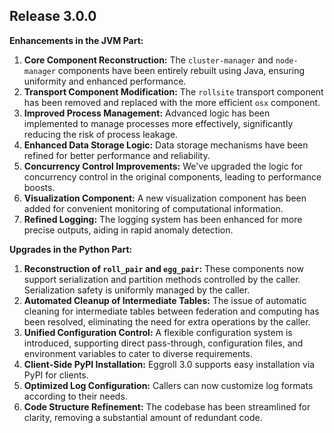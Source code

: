 ## Release 3.0.0

**Enhancements in the JVM Part:**
1. **Core Component Reconstruction:** The `cluster-manager` and `node-manager` components have been entirely rebuilt using Java, ensuring uniformity and enhanced performance.
2. **Transport Component Modification:** The `rollsite` transport component has been removed and replaced with the more efficient `osx` component.
3. **Improved Process Management:** Advanced logic has been implemented to manage processes more effectively, significantly reducing the risk of process leakage.
4. **Enhanced Data Storage Logic:** Data storage mechanisms have been refined for better performance and reliability.
5. **Concurrency Control Improvements:** We've upgraded the logic for concurrency control in the original components, leading to performance boosts.
6. **Visualization Component:** A new visualization component has been added for convenient monitoring of computational information.
7. **Refined Logging:** The logging system has been enhanced for more precise outputs, aiding in rapid anomaly detection.

**Upgrades in the Python Part:**
1. **Reconstruction of `roll_pair` and `egg_pair`:** These components now support serialization and partition methods controlled by the caller. Serialization safety is uniformly managed by the caller.
2. **Automated Cleanup of Intermediate Tables:** The issue of automatic cleaning for intermediate tables between federation and computing has been resolved, eliminating the need for extra operations by the caller.
3. **Unified Configuration Control:** A flexible configuration system is introduced, supporting direct pass-through, configuration files, and environment variables to cater to diverse requirements.
4. **Client-Side PyPI Installation:** Eggroll 3.0 supports easy installation via PyPI for clients.
5. **Optimized Log Configuration:** Callers can now customize log formats according to their needs.
6. **Code Structure Refinement:** The codebase has been streamlined for clarity, removing a substantial amount of redundant code.

